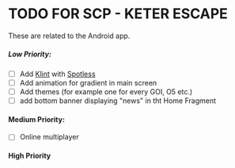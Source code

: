 # TODO FOR SCP - KETER ESCAPE

These are related to the Android app.

##### Low Priority:

- [ ] Add [Klint](https://github.com/pinterest/ktlint) with [Spotless](https://github.com/diffplug/spotless)
- [ ] Add animation for gradient in main screen
- [ ] Add themes (for example one for every GOI, O5 etc.)
- [ ] add bottom banner displaying "news" in tht Home Fragment

#### Medium Priority:

- [ ] Online multiplayer

#### High Priority


